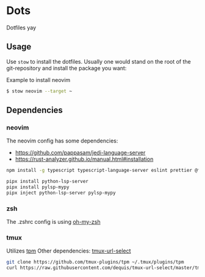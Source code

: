 # Dots

Dotfiles yay

## Usage

Use `stow` to install the dotfiles.
Usually one would stand on the root of the git-repository and install the package you want:

Example to install neovim

```bash
$ stow neovim --target ~
```

## Dependencies

### neovim

The neovim config has some dependencies:

- https://github.com/pappasam/jedi-language-server
- https://rust-analyzer.github.io/manual.html#installation

```bash
npm install -g typescript typescript-language-server eslint prettier @fsouza/prettierd
```

```bash
pipx install python-lsp-server
pipx install pylsp-mypy
pipx inject python-lsp-server pylsp-mypy
```

### zsh

The .zshrc config is using [oh-my-zsh](https://github.com/ohmyzsh/ohmyzsh/)

### tmux

Utilizes [tpm](https://github.com/tmux-plugins/tpm)
Other dependencies: [tmux-url-select](https://github.com/dequis/tmux-url-select)

```bash
git clone https://github.com/tmux-plugins/tpm ~/.tmux/plugins/tpm
curl https://raw.githubusercontent.com/dequis/tmux-url-select/master/tmux-url-select.pl > ~/.bin/tmux-url-select && chmod +x ~/.bin/tmux-url-select
```
